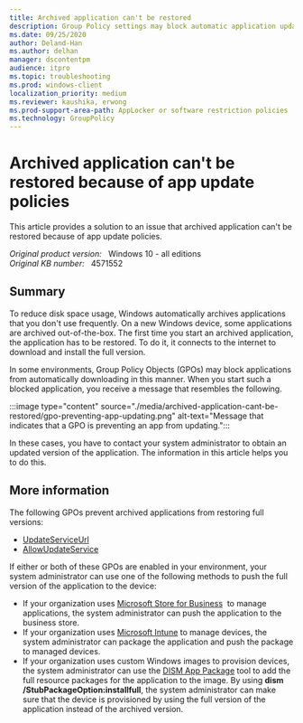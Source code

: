```yaml
---
title: Archived application can't be restored
description: Group Policy settings may block automatic application updates. Blocked on-demand applications must be updated by other means before they can be used.
ms.date: 09/25/2020
author: Deland-Han 
ms.author: delhan
manager: dscontentpm
audience: itpro
ms.topic: troubleshooting
ms.prod: windows-client
localization_priority: medium
ms.reviewer: kaushika, erwong
ms.prod-support-area-path: AppLocker or software restriction policies
ms.technology: GroupPolicy
---
```

# Archived application can't be restored because of app update policies

This article provides a solution to an issue that archived application can't be restored because of app update policies.

_Original product version:_ &nbsp; Windows 10 - all editions  
_Original KB number:_ &nbsp; 4571552

## Summary

To reduce disk space usage, Windows automatically archives applications that you don't use frequently. On a new Windows device, some applications are archived out-of-the-box. The first time you start an archived application, the application has to be restored. To do it, it connects to the internet to download and install the full version.

In some environments, Group Policy Objects (GPOs) may block applications from automatically downloading in this manner. When you start such a blocked application, you receive a message that resembles the following.

:::image type="content" source="./media/archived-application-cant-be-restored/gpo-preventing-app-updating.png" alt-text="Message that indicates that a GPO is preventing an app from updating.":::

In these cases, you have to contact your system administrator to obtain an updated version of the application. The information in this article helps you to do this.

## More information

The following GPOs prevent archived applications from restoring full versions:

- [UpdateServiceUrl](https://docs.microsoft.com/windows/client-management/mdm/policy-csp-update#update-updateserviceurl)
- [AllowUpdateService](https://docs.microsoft.com/windows/client-management/mdm/policy-csp-update#update-allowupdateservice)

If either or both of these GPOs are enabled in your environment, your system administrator can use one of the following methods to push the full version of the application to the device:

- If your organization uses [Microsoft Store for Business](https://businessstore.microsoft.com/store)  to manage applications, the system administrator can push the application to the business store.
- If your organization uses [Microsoft Intune](https://docs.microsoft.com/mem/intune/apps/apps-add) to manage devices, the system administrator can package the application and push the package to managed devices.
- If your organization uses custom Windows images to provision devices, the system administrator can use the [DISM App Package](https://docs.microsoft.com/windows-hardware/manufacture/desktop/dism-app-package--appx-or-appxbundle--servicing-command-line-options) tool to add the full resource packages for the application to the image. By using **dism /StubPackageOption:installfull**, the system administrator can make sure that the device is provisioned by using the full version of the application instead of the archived version.
